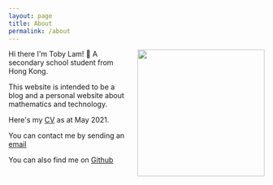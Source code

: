 ```yaml
---
layout: page
title: About
permalink: /about
---
```


<img style = "padding-left: 10px;" align="right" src="{{site.url}}/download/profile.webp" width='250' >

Hi there I'm Toby Lam! 👋 A secondary school student from Hong Kong. 

This website is intended to be a blog and a personal website about mathematics and technology.

Here's my [CV]({{site.url}}/download/CV.pdf) as at May 2021. 

You can contact me by sending an [email](mailto:greenone092@gmail.com)

You can also find me on [Github](https://github.com/greenone092)


